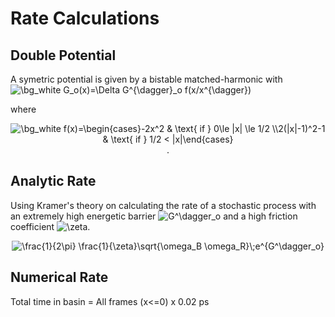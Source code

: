 # Rate Calculations
## Double Potential  
A symetric potential is given by a bistable matched-harmonic with 
<img src="https://latex.codecogs.com/svg.image?\bg_white&space;G_o(x)=\Delta&space;G^{\dagger}_o&space;f(x/x^{\dagger})" title="\bg_white G_o(x)=\Delta G^{\dagger}_o f(x/x^{\dagger})" />

where 
<p align="center">
<img src="https://latex.codecogs.com/svg.image?\bg_white&space;f(x)=\begin{cases}-2x^2&space;&&space;\text{&space;if&space;}&space;0\le&space;|x|&space;\le&space;1/2&space;\\2(|x|-1)^2-1&space;&&space;\text{&space;if&space;}&space;1/2&space;<&space;|x|\end{cases}" title="\bg_white f(x)=\begin{cases}-2x^2 & \text{ if } 0\le |x| \le 1/2 \\2(|x|-1)^2-1 & \text{ if } 1/2 < |x|\end{cases}" />.
</p>

## Analytic Rate
Using Kramer's theory on calculating the rate of a stochastic process with an extremely high energetic barrier <img src="https://latex.codecogs.com/svg.image?G^\dagger_o" title="G^\dagger_o" /> and a high friction coefficient <img src="https://latex.codecogs.com/svg.image?\zeta" title="\zeta" />. 
<p align="center">
<img src="https://latex.codecogs.com/svg.image?\frac{1}{2\pi}&space;\frac{1}{\zeta}\sqrt{\omega_B&space;\omega_R}\;e^{G^\dagger_o}" title="\frac{1}{2\pi} \frac{1}{\zeta}\sqrt{\omega_B \omega_R}\;e^{G^\dagger_o}" />
</p>

## Numerical Rate
Total time in basin = All frames (x<=0) x 0.02 ps
